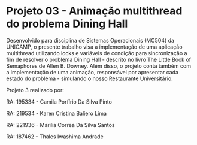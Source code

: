 # Projeto 03 - Animação multithread do problema Dining Hall


Desenvolvido para disciplina de Sistemas Operacionais (MC504) da UNICAMP, o presente trabalho visa a implementação de uma aplicação multithread utilizando locks e variáveis de condição para sincronização a fim de resolver o problema Dining Hall - descrito no livro The Little Book of Semaphores de Allen B. Downey. Além disso, o projeto conta também com a implementação de uma animação, responsável por apresentar cada estado do problema - simulando o nosso Restaurante Universitário.


Projeto 3 realizado por:

RA: 195334 - Camila Porfírio Da Silva Pinto

RA: 219534 - Karen Cristina Baliero Lima

RA: 221936 - Marilia Correa Da Silva Santos

RA: 187462 - Thales Iwashima Andrade
